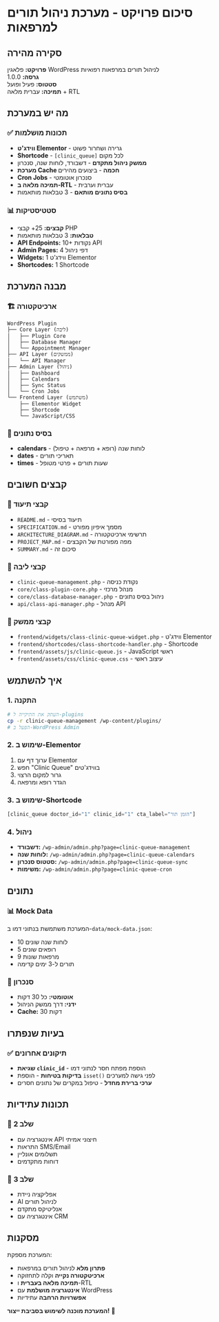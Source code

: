 # סיכום פרויקט - מערכת ניהול תורים למרפאות

## סקירה מהירה

**פרויקט:** פלאגין WordPress לניהול תורים במרפאות רפואיות  
**גרסה:** 1.0.0  
**סטטוס:** פעיל ופועל  
**תמיכה:** עברית מלאה + RTL  

## מה יש במערכת

### ✅ תכונות מושלמות
- **ווידג'ט Elementor** - גרירה ושחרור פשוט
- **Shortcode** - `[clinic_queue]` לכל מקום
- **ממשק ניהול מתקדם** - דשבורד, לוחות שנה, סנכרון
- **מערכת Cache חכמה** - ביצועים מהירים
- **Cron Jobs** - סנכרון אוטומטי
- **תמיכה מלאה ב-RTL** - עברית וערבית
- **בסיס נתונים מותאם** - 3 טבלאות מותאמות

### 📊 סטטיסטיקות
- **קבצים:** 25+ קבצי PHP
- **טבלאות:** 3 טבלאות מותאמות
- **API Endpoints:** 10+ נקודות API
- **Admin Pages:** 4 דפי ניהול
- **Widgets:** 1 ווידג'ט Elementor
- **Shortcodes:** 1 Shortcode

## מבנה המערכת

### 🏗️ ארכיטקטורה
```
WordPress Plugin
├── Core Layer (ליבה)
│   ├── Plugin Core
│   ├── Database Manager  
│   └── Appointment Manager
├── API Layer (ממשקים)
│   └── API Manager
├── Admin Layer (ניהול)
│   ├── Dashboard
│   ├── Calendars
│   ├── Sync Status
│   └── Cron Jobs
└── Frontend Layer (משתמש)
    ├── Elementor Widget
    ├── Shortcode
    └── JavaScript/CSS
```

### 💾 בסיס נתונים
- **calendars** - לוחות שנה (רופא + מרפאה + טיפול)
- **dates** - תאריכי תורים
- **times** - שעות תורים + פרטי מטופל

## קבצים חשובים

### 📄 קבצי תיעוד
- `README.md` - תיעוד בסיסי
- `SPECIFICATION.md` - מסמך איפיון מפורט
- `ARCHITECTURE_DIAGRAM.md` - תרשימי ארכיטקטורה
- `PROJECT_MAP.md` - מפה מפורטת של הקבצים
- `SUMMARY.md` - סיכום זה

### 🔧 קבצי ליבה
- `clinic-queue-management.php` - נקודת כניסה
- `core/class-plugin-core.php` - מנהל מרכזי
- `core/class-database-manager.php` - ניהול בסיס נתונים
- `api/class-api-manager.php` - מנהל API

### 🎨 קבצי ממשק
- `frontend/widgets/class-clinic-queue-widget.php` - ווידג'ט Elementor
- `frontend/shortcodes/class-shortcode-handler.php` - Shortcode
- `frontend/assets/js/clinic-queue.js` - JavaScript ראשי
- `frontend/assets/css/clinic-queue.css` - עיצוב ראשי

## איך להשתמש

### 1. התקנה
```bash
# העתק את התיקייה ל-plugins
cp -r clinic-queue-management /wp-content/plugins/
# הפעל ב-WordPress Admin
```

### 2. שימוש ב-Elementor
1. ערוך דף עם Elementor
2. חפש "Clinic Queue" בווידג'טים
3. גרור למקום הרצוי
4. הגדר רופא ומרפאה

### 3. שימוש ב-Shortcode
```php
[clinic_queue doctor_id="1" clinic_id="1" cta_label="הזמן תור"]
```

### 4. ניהול
- **דשבורד:** `/wp-admin/admin.php?page=clinic-queue-management`
- **לוחות שנה:** `/wp-admin/admin.php?page=clinic-queue-calendars`
- **סטטוס סנכרון:** `/wp-admin/admin.php?page=clinic-queue-sync`
- **משימות:** `/wp-admin/admin.php?page=clinic-queue-cron`

## נתונים

### 📊 Mock Data
המערכת משתמשת בנתוני דמו ב-`data/mock-data.json`:
- 10 לוחות שנה שונים
- 5 רופאים שונים
- 9 מרפאות שונות
- תורים ל-3 ימים קדימה

### 🔄 סנכרון
- **אוטומטי:** כל 30 דקות
- **ידני:** דרך ממשק הניהול
- **Cache:** 30 דקות

## בעיות שנפתרו

### ✅ תיקונים אחרונים
- **שגיאת `clinic_id`** - הוספת מפתח חסר לנתוני דמו
- **בדיקות בטיחות** - הוספת `isset()` לפני גישה למערכים
- **ערכי ברירת מחדל** - טיפול במקרים של נתונים חסרים

## תכונות עתידיות

### 🔮 שלב 2
- אינטגרציה עם API חיצוני אמיתי
- התראות SMS/Email
- תשלומים אונליין
- דוחות מתקדמים

### 🚀 שלב 3
- אפליקציה ניידת
- AI לניהול תורים
- אנליטיקס מתקדם
- אינטגרציה עם CRM

## מסקנות

המערכת מספקת:
- **פתרון מלא** לניהול תורים במרפאות
- **ארכיטקטורה נקייה** וקלה לתחזוקה
- **תמיכה מלאה בעברית** ו-RTL
- **אינטגרציה מושלמת** עם WordPress
- **אפשרויות הרחבה** עתידיות

**המערכת מוכנה לשימוש בסביבת ייצור!** 🎉
